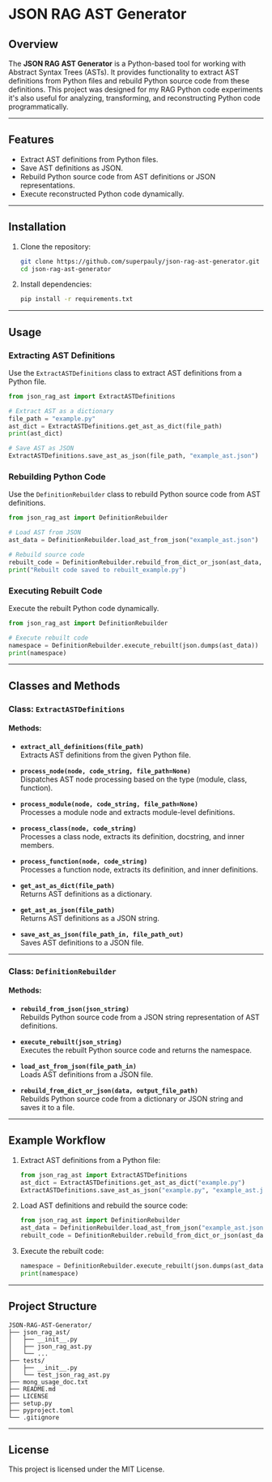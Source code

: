 # JSON RAG AST Generator

## Overview

The **JSON RAG AST Generator** is a Python-based tool for working with Abstract Syntax Trees (ASTs). It provides functionality to extract AST definitions from Python files and rebuild Python source code from these definitions. This project was designed for my RAG Python code experiments it's also useful for analyzing, transforming, and reconstructing Python code programmatically.

---

## Features

- Extract AST definitions from Python files.
- Save AST definitions as JSON.
- Rebuild Python source code from AST definitions or JSON representations.
- Execute reconstructed Python code dynamically.

---

## Installation

1. Clone the repository:
   ```bash
   git clone https://github.com/superpauly/json-rag-ast-generator.git
   cd json-rag-ast-generator
   ```

2. Install dependencies:
   ```bash
   pip install -r requirements.txt
   ```

---

## Usage

### Extracting AST Definitions

Use the `ExtractASTDefinitions` class to extract AST definitions from a Python file.

```python
from json_rag_ast import ExtractASTDefinitions

# Extract AST as a dictionary
file_path = "example.py"
ast_dict = ExtractASTDefinitions.get_ast_as_dict(file_path)
print(ast_dict)

# Save AST as JSON
ExtractASTDefinitions.save_ast_as_json(file_path, "example_ast.json")
```

### Rebuilding Python Code

Use the `DefinitionRebuilder` class to rebuild Python source code from AST definitions.

```python
from json_rag_ast import DefinitionRebuilder

# Load AST from JSON
ast_data = DefinitionRebuilder.load_ast_from_json("example_ast.json")

# Rebuild source code
rebuilt_code = DefinitionRebuilder.rebuild_from_dict_or_json(ast_data, "rebuilt_example.py")
print("Rebuilt code saved to rebuilt_example.py")
```

### Executing Rebuilt Code

Execute the rebuilt Python code dynamically.

```python
from json_rag_ast import DefinitionRebuilder

# Execute rebuilt code
namespace = DefinitionRebuilder.execute_rebuilt(json.dumps(ast_data))
print(namespace)
```

---

## Classes and Methods

### Class: `ExtractASTDefinitions`

#### Methods:

- **`extract_all_definitions(file_path)`**  
  Extracts AST definitions from the given Python file.

- **`process_node(node, code_string, file_path=None)`**  
  Dispatches AST node processing based on the type (module, class, function).

- **`process_module(node, code_string, file_path=None)`**  
  Processes a module node and extracts module-level definitions.

- **`process_class(node, code_string)`**  
  Processes a class node, extracts its definition, docstring, and inner members.

- **`process_function(node, code_string)`**  
  Processes a function node, extracts its definition, and inner definitions.

- **`get_ast_as_dict(file_path)`**  
  Returns AST definitions as a dictionary.

- **`get_ast_as_json(file_path)`**  
  Returns AST definitions as a JSON string.

- **`save_ast_as_json(file_path_in, file_path_out)`**  
  Saves AST definitions to a JSON file.

---

### Class: `DefinitionRebuilder`

#### Methods:

- **`rebuild_from_json(json_string)`**  
  Rebuilds Python source code from a JSON string representation of AST definitions.

- **`execute_rebuilt(json_string)`**  
  Executes the rebuilt Python source code and returns the namespace.

- **`load_ast_from_json(file_path_in)`**  
  Loads AST definitions from a JSON file.

- **`rebuild_from_dict_or_json(data, output_file_path)`**  
  Rebuilds Python source code from a dictionary or JSON string and saves it to a file.

---

## Example Workflow

1. Extract AST definitions from a Python file:
   ```python
   from json_rag_ast import ExtractASTDefinitions
   ast_dict = ExtractASTDefinitions.get_ast_as_dict("example.py")
   ExtractASTDefinitions.save_ast_as_json("example.py", "example_ast.json")
   ```

2. Load AST definitions and rebuild the source code:
   ```python
   from json_rag_ast import DefinitionRebuilder
   ast_data = DefinitionRebuilder.load_ast_from_json("example_ast.json")
   rebuilt_code = DefinitionRebuilder.rebuild_from_dict_or_json(ast_data, "rebuilt_example.py")
   ```

3. Execute the rebuilt code:
   ```python
   namespace = DefinitionRebuilder.execute_rebuilt(json.dumps(ast_data))
   print(namespace)
   ```

---

## Project Structure

```
JSON-RAG-AST-Generator/
├── json_rag_ast/
│   ├── __init__.py
│   ├── json_rag_ast.py
│   └── ...
├── tests/
│   ├── __init__.py
│   └── test_json_rag_ast.py
├── mong_usage_doc.txt
├── README.md
├── LICENSE
├── setup.py
├── pyproject.toml
└── .gitignore
```

---

## License

This project is licensed under the MIT License.
